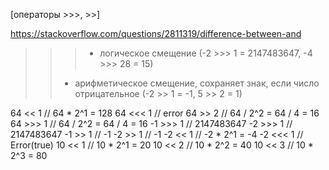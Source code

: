 [операторы >>>, >>]

https://stackoverflow.com/questions/2811319/difference-between-and

>>> - логическое смещение (-2 >>> 1 = 2147483647,  -4 >>> 28 = 15)
>>  - арифметическое смещение, сохраняет знак, если число отрицательное (-2 >> 1 = -1,  5 >> 2 = 1)

64 << 1 // 64 * 2^1 = 128
64 <<< 1 // error
64 >> 2 // 64 / 2^2 = 64 / 4 = 16
64 >>> 1 // 64 / 2^2 = 64 / 4 = 16
-1 >>> 1 // 2147483647
-2 >>> 1 // 2147483647
-1 >> 1 // -1
-2 >> 1 // -1
-2 << 1 // -2 * 2^1 = -4
-2 <<< 1 // Error(true)
10 << 1 // 10 * 2^1 = 20
10 << 2 // 10 * 2^2 = 40
10 << 3 // 10 * 2^3 = 80